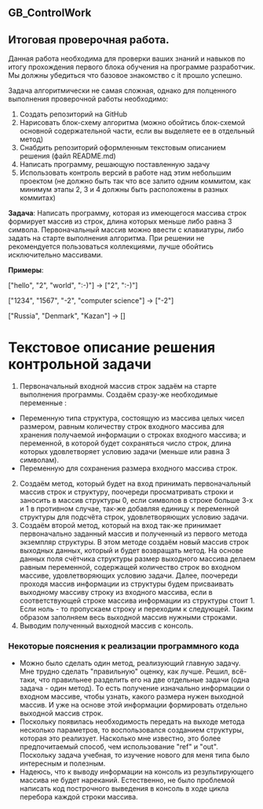 ## GB_ControlWork

## Итоговая проверочная работа.

Данная работа необходима для проверки ваших знаний и навыков по итогу прохождения первого блока обучения на программе разработчик. Мы должны убедиться что базовое знакомство с it прошло успешно.

Задача алгоритмически не самая сложная, однако для полценного выполнения проверочной работы необходимо:
1. Создать репозиторий на GitHub
2. Нарисовать блок-схему алгоритма (можно обойтись блок-схемой основной содержательной части, если вы выделяете ее в отдельный метод)
3. Снабдить репозиторий оформленным текстовым описанием решения (файл README.md)
4. Написать программу, решающую поставленную задачу
5. Использовать контроль версий в работе над этим небольшим проектом (не должно быть так что все залито одним коммитом, как минимум этапы 2, 3 и 4 должны быть расположены в разных коммитах)

**Задача**: Написать программу, которая из имеющегося массива строк формирует массив из строк, длина которых меньше либо равна 3 символа. Первоначальный массив можно ввести с клавиатуры, либо задать на старте выполнения алгоритма. При решении не рекомендуется пользоваться коллекциями, лучше обойтись исключительно массивами.

**Примеры**:

["hello", "2", "world", ":-)"] -> ["2", ":-)"]

["1234", "1567", "-2", "computer science"] -> ["-2"]

["Russia", "Denmark", "Kazan"] -> []

# Текстовое описание решения контрольной задачи

1. Первоначальный входной массив строк задаём на старте выполнения программы. Создаём сразу-же необходимые переменные :
* Переменную типа структура, состоящую из массива целых чисел размером, равным количеству строк входного массива для хранения получаемой информации о строках входного массива; и переменной, в которой будет сохраняться число строк, длина которых удовлетворяет условию задачи (меньше или равна 3 символам).
* Переменную для сохранения размера входного массива строк.
2. Создаём метод, который будет на вход принимать первоначальный массив строк и структуру, поочереди просматривать строки и заносить в массив структуры 0, если символов в строке больше 3-х и 1 в противном случае, так-же добавляя единицу к переменной структуры для подсчёта строк, удовлетворяющих условию задачи.
3. Создаём второй метод, который на вход так-же принимает первоначально заданный массив и полученный из первого метода экземпляр структуры. В этом методе создаём новый массив строк выходных данных, который и будет возвращать метод. На основе данных поля счётчика структуры размер выходного массива делаем равным переменной, содержащей количество строк во входном массиве, удовлетворяющих условию задачи. Далее, поочереди проходя массив информации из структуры будем присваивать выходному массиву строку из входного массива, если в соответствующей строке массива информации из структуры стоит 1. Если ноль - то пропускаем строку и переходим к следующей. Таким образом заполняем весь выходной массив нужными строками.
4. Выводим полученный выходной массив с консоль. 

### Некоторые пояснения к реализации программного кода

* Можно было сделать один метод, реализующий главную задачу. Мне трудно сделать "правильную" оценку, как лучше. Решил, всё-таки, что правильнее разделить его на две отдельные задачи (одна задача - один метод). То есть получение изначально информации о входном массиве, чтобы узнать, какого размера нужен выходной массив. И уже на основе этой информации формировать отдельно выходной массив строк.
* Поскольку появилась необходимость передать на выходе метода несколько параметров, то воспользовался созданием структуры, которая это реализует. Насколько мне известно, это более предпочитаемый способ, чем использование "ref" и "out". Поскольку задача учебная, то изучение нового для меня типа было интересным и полезным.
* Надеюсь, что к выводу информации на консоль из результирующего массива не будет нареканий. Естественно, не было проблемой написать код построчного выведения в консоль в ходе цикла перебора каждой строки массива.